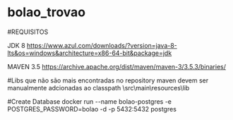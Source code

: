 bolao_trovao
============

#REQUISITOS

JDK 8
https://www.azul.com/downloads/?version=java-8-lts&os=windows&architecture=x86-64-bit&package=jdk

MAVEN 3.5
https://archive.apache.org/dist/maven/maven-3/3.5.3/binaries/

#Libs que não são mais encontradas no repository maven devem ser manualmente adcionadas ao classpath
\src\main\resources\lib

#Create Database
docker run --name bolao-postgres -e POSTGRES_PASSWORD=bolao -d -p 5432:5432 postgres
